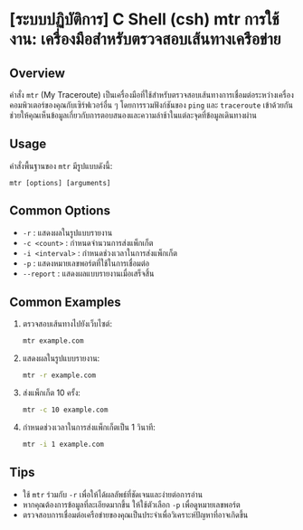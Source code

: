 # [ระบบปฏิบัติการ] C Shell (csh) mtr การใช้งาน: เครื่องมือสำหรับตรวจสอบเส้นทางเครือข่าย

## Overview
คำสั่ง `mtr` (My Traceroute) เป็นเครื่องมือที่ใช้สำหรับตรวจสอบเส้นทางการเชื่อมต่อระหว่างเครื่องคอมพิวเตอร์ของคุณกับเซิร์ฟเวอร์อื่น ๆ โดยการรวมฟังก์ชันของ `ping` และ `traceroute` เข้าด้วยกัน ช่วยให้คุณเห็นข้อมูลเกี่ยวกับการตอบสนองและความล่าช้าในแต่ละจุดที่ข้อมูลเดินทางผ่าน

## Usage
คำสั่งพื้นฐานของ `mtr` มีรูปแบบดังนี้:
```
mtr [options] [arguments]
```

## Common Options
- `-r` : แสดงผลในรูปแบบรายงาน
- `-c <count>` : กำหนดจำนวนการส่งแพ็กเก็ต
- `-i <interval>` : กำหนดช่วงเวลาในการส่งแพ็กเก็ต
- `-p` : แสดงหมายเลขพอร์ตที่ใช้ในการเชื่อมต่อ
- `--report` : แสดงผลแบบรายงานเมื่อเสร็จสิ้น

## Common Examples
1. ตรวจสอบเส้นทางไปยังเว็บไซต์:
   ```bash
   mtr example.com
   ```

2. แสดงผลในรูปแบบรายงาน:
   ```bash
   mtr -r example.com
   ```

3. ส่งแพ็กเก็ต 10 ครั้ง:
   ```bash
   mtr -c 10 example.com
   ```

4. กำหนดช่วงเวลาในการส่งแพ็กเก็ตเป็น 1 วินาที:
   ```bash
   mtr -i 1 example.com
   ```

## Tips
- ใช้ `mtr` ร่วมกับ `-r` เพื่อให้ได้ผลลัพธ์ที่ชัดเจนและง่ายต่อการอ่าน
- หากคุณต้องการข้อมูลที่ละเอียดมากขึ้น ให้ใช้ตัวเลือก `-p` เพื่อดูหมายเลขพอร์ต
- ตรวจสอบการเชื่อมต่อเครือข่ายของคุณเป็นประจำเพื่อวิเคราะห์ปัญหาที่อาจเกิดขึ้น